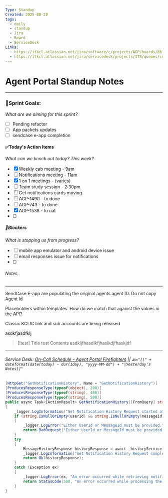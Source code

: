 ```yaml
---
Type: Standup
Created: 2025-08-28
tags:
  - daily
  - standup
  - Jira
  - Board
  - ServiceDesk
Links:
  - https://itkcl.atlassian.net/jira/software/c/projects/AGP/boards/86
  - https://itkcl.atlassian.net/jira/servicedesk/projects/ITS/queues/custom/220
---
```

# Agent Portal Standup Notes
---
### 🔁Sprint Goals: 
*What are we aiming for this sprint?* 
- [ ] Pending refactor
- [ ] App packets updates
- [ ] sendcase e-app completion

#### ✅Today's Action Items
*What can we knock out today? This week?*
- [x] Weekly cab meeting - 9am
- [ ] Notifications meeting - 11am
- [x] 1 on 1 meetings - (varies)
- [ ] Team study session - 2:30pm
- [ ] Get notifications cards moving
- [ ] AGP-1490 - to done
- [ ] AGP-743 - to done
- [x] AGP-1538 - to uat
- [ ] 

##### 🚫Blockers
*What is stopping us from progress?*
- [ ] mobile app emulator and android device issue
- [ ] email responses issue for notifications
- [ ] 

###### Notes
---
SendCase E-app are populating the original agents agent ID. Do not copy Agent Id

Placeholders within templates. How do we match that against the values in the API?

Classic KCLIC link and sub accounts are being released

asdkfjasdfklj

> [!test] Title test
> Contents asdkljfhasdlkfjhaslkdjfhaskjdf

---
###### Service Desk: [On-Call Schedule - Agent Portal Firefighters](https://itkcl.atlassian.net/jira/ops/who-is-on-call) || 🔙`="[[" + dateformat(date(today) - dur(1day), "yyyy-MM-dd") + "|Yesterday's Notes]]"`
```csharp
[HttpGet("GetNotificationHistory", Name = "GetNotificationHistory")]
[ProducesResponseType(typeof(object), 200)]
[ProducesResponseType(typeof(string), 400)]
[ProducesResponseType(typeof(string), 500)]
public async Task<IActionResult> GetNotificationHistory([FromQuery] string? userId, [FromQuery] string? messageId, [FromQuery] int pageNumber = 1, [FromQuery] int pageSize = 10)
{
    _logger.LogInformation("Get Notification History Request started at: {Time}", DateTime.UtcNow);
    if (string.IsNullOrEmpty(userId) && string.IsNullOrEmpty(messageId))
    {
        _logger.LogError("Either UserId or MessageId must be provided.");
        return BadRequest("Either UserId or MessageId must be provided.");
    }
    try
    {
        MessageHistoryResponse historyResponse = await _historyService.GetNotificationHistoryAsync(userId, messageId, pageNumber, pageSize);
        _logger.LogInformation("Get Notification History Request completed at: {Time}", DateTime.UtcNow);
        return Ok(historyResponse);
    }
    catch (Exception ex)
    {
        _logger.LogError(ex, "An error occurred while retrieving notification history.");
        return StatusCode(500, "An error occurred while processing the request.");
    }
}

```